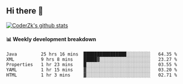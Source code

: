 ## Hi there 👋

[![CoderZk's github stats](https://github-readme-stats.vercel.app/api?username=zhoukuo123&show_icons=true&count_private=true)](https://github.com/anuraghazra/github-readme-stats)

#### :bar_chart: Weekly development breakdown

<!--START_SECTION:waka-->
```text
Java         25 hrs 16 mins  ████████████████░░░░░░░░░   64.35 % 
XML          9 hrs 8 mins    █████▓░░░░░░░░░░░░░░░░░░░   23.27 % 
Properties   1 hr 23 mins    █░░░░░░░░░░░░░░░░░░░░░░░░   03.55 % 
YAML         1 hr 15 mins    ▓░░░░░░░░░░░░░░░░░░░░░░░░   03.20 % 
HTML         1 hr 3 mins     ▓░░░░░░░░░░░░░░░░░░░░░░░░   02.71 % 
```
<!--END_SECTION:waka-->
